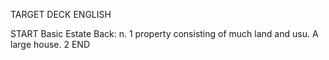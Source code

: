 TARGET DECK
ENGLISH

START
Basic
Estate
Back: n. 1 property consisting of much land and usu. A large house. 2
END
